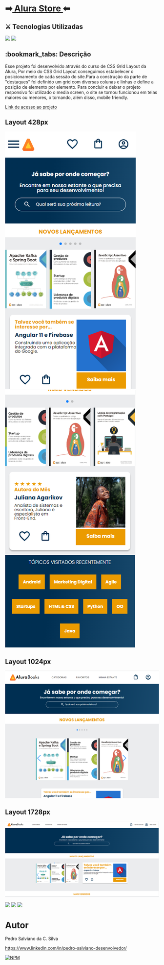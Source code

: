 <h1>➡<a href="https://pe-salviano.github.io/mobile-first/" target="_blank"> Alura Store </a>⬅</h1>

<h2>⚔ Tecnologias Utilizadas</h2>

<div style="display: inline_block">

<img src="https://img.shields.io/badge/html5-%23E34F26.svg?style=for-the-badge&logo=html5&logoColor=white" />
<img src="https://img.shields.io/badge/css3-%231572B6.svg?style=for-the-badge&logo=css3&logoColor=white" />
  
</div>

<h2>:bookmark_tabs: Descrição</h2>
<p>Esse projeto foi desenvolvido através do curso de CSS Grid Layout da Alura, Por meio do CSS Grid Layout conseguimos estabelecer o posicionamento de
cada sessão do site.Para a construção da parte de "destaques" foi definido um grid com diversas colunas e linhas e define a posição de elemento por elemento.
Para concluir e deixar o projeto responsivo foi utilizado o media screen, o site se tornou funcionou em telas maiores ou menores, o tornando, além disso, mobile friendly.</p>
<p><a href="https://pe-salviano.github.io/css-grid/" target="_blank"> Link de acesso ao projeto </a></p>

## Layout 428px
![Web 1](https://github.com/pe-salviano/mobile-first/blob/main/img/layout.428px.png)
![Web 1](https://github.com/pe-salviano/mobile-first/blob/main/img/layout.428px-2.png)

## Layout 1024px
![Web 1](https://github.com/pe-salviano/mobile-first/blob/main/img/layout.1024px.png)

## Layout 1728px
![Mobile 1](https://github.com/pe-salviano/mobile-first/blob/main/img/layout.1728px.png)

<div style="display: inline_block">
  
<a href = "mailto:pedro.salviano.cs@gmail.com"><img src="https://img.shields.io/badge/-Gmail-%23333?style=for-the-badge&logo=gmail&logoColor=white" target="_blank"></a>
<a href="https://www.linkedin.com/in/pedro-salviano-857917116/" target="_blank"><img src="https://img.shields.io/badge/-LinkedIn-%230077B5?style=for-the-badge&logo=linkedin&logoColor=white" target="_blank"></a>
<a href="https://pe-salviano.github.io/portfolio_pedro/" target="_blank"><img src="https://img.shields.io/badge/-Portf%C3%B3lio-brown?style=for-the-badge&logo=true" target="_blank"></a>
  
</div>



# Autor

Pedro Salviano da C. Silva

https://www.linkedin.com/in/pedro-salviano-desenvolvedor/

[![NPM](https://img.shields.io/npm/l/react)](https://github.com/pe-salviano/mobile-first/blob/main/LICENSE)
